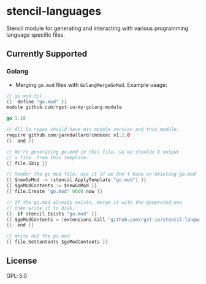 # stencil-languages

Stencil module for generating and interacting with various programming
language specific files.

## Currently Supported

### Golang

* Merging `go.mod` files with `GolangMergeGoMod`. Example usage:

```go
// go.mod.tpl
{{- define "go.mod" }}
module github.com/rgst-io/my-golang-module

go 1.18

// All Go repos should have min module version and this module.
require github.com/jaredallard/cmdexec v1.2.0
{{- end }}

// We're generating go.mod in this file, so we shouldn't output
// a file  from this template.
{{ file.Skip }}

// Render the go mod file, use it if we don't have an existing go.mod
{{ $newGoMod := (stencil.ApplyTemplate "go.mod") }}
{{ $goModContents := $newGoMod }}
{{ file.Create "go.mod" 0600 now }}

// If the go.mod already exists, merge it with the generated one
// then write it to disk.
{{- if stencil.Exists "go.mod" }}
{{ $goModContents = (extensions.Call "github.com/rgst-io/stencil-languages.GolangMergeGoMod" (stencil.ReadFile "go.mod") $newGoMod) }}
{{- end }}

// Write out the go.mod
{{ file.SetContents $goModContents }}
```

## License

GPL-3.0
